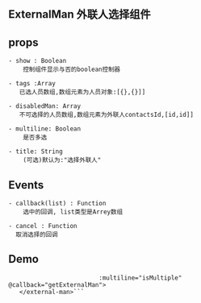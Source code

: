 ## ExternalMan 外联人选择组件
## props
    - show : Boolean
        控制组件显示与否的boolean控制器

    - tags :Array
       已选人员数组,数组元素为人员对象:[{},{}]]

    - disabledMan: Array
       不可选择的人员数组,数组元素为外联人contactsId,[id,id]]

    - multiline: Boolean
        是否多选

    - title: String
        (可选)默认为:"选择外联人"

## Events

    - callback(list) : Function
        选中的回调, list类型是Arrey数组

    - cancel : Function
      取消选择的回调

## Demo

   ```<external-man :tags="transmitData" :disabledMan="disabledMan" :show="selectManModal" @cancel="selectManModal=false"
                            :multiline="isMultiple" @callback="getExternalMan">
      </external-man>```
